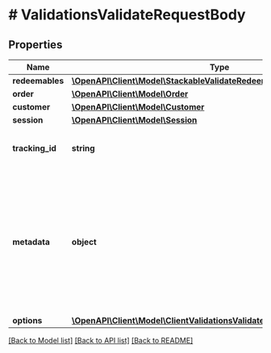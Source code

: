 # # ValidationsValidateRequestBody

## Properties

Name | Type | Description | Notes
------------ | ------------- | ------------- | -------------
**redeemables** | [**\OpenAPI\Client\Model\StackableValidateRedeemBaseRedeemablesItem[]**](StackableValidateRedeemBaseRedeemablesItem.md) |  | [optional]
**order** | [**\OpenAPI\Client\Model\Order**](Order.md) |  | [optional]
**customer** | [**\OpenAPI\Client\Model\Customer**](Customer.md) |  | [optional]
**session** | [**\OpenAPI\Client\Model\Session**](Session.md) |  | [optional]
**tracking_id** | **string** | Is correspondent to Customer&#39;s source_id | [optional]
**metadata** | **object** | A set of key/value pairs that you can attach to a redemption object. It can be useful for storing additional information about the redemption in a structured format. | [optional]
**options** | [**\OpenAPI\Client\Model\ClientValidationsValidateRequestBodyAllOfOptions**](ClientValidationsValidateRequestBodyAllOfOptions.md) |  | [optional]

[[Back to Model list]](../../README.md#models) [[Back to API list]](../../README.md#endpoints) [[Back to README]](../../README.md)
